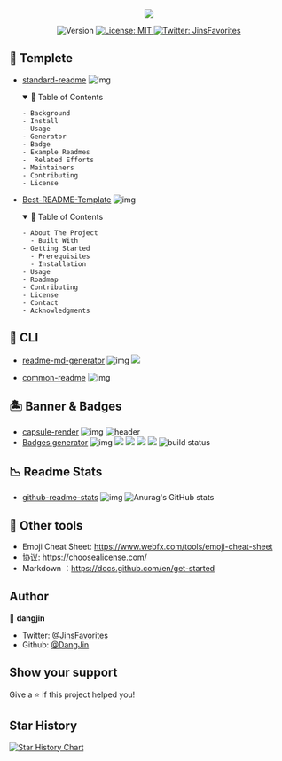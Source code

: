 <div align="center">
<img src="https://capsule-render.vercel.app/api?type=venom&height=200&color=auto&text=awesome-readme-generator-tools&textBg=false&fontColor=24ac56&fontAlign=50&desc=收录了一些可以快速创建出精美%20readme.md%20的工具集合&descAlign=50&descAlignY=71&fontSize=45&section=header&animation=fadeIn&reversal=false" />
</div>
<p align="center">
  <img alt="Version" src="https://img.shields.io/badge/version-0.1.0-blue.svg?cacheSeconds=2592000" />
  <a href="#" target="_blank">
    <img alt="License: MIT" src="https://img.shields.io/badge/License-MIT-yellow.svg" />
  </a>
  <a href="https://twitter.com/JinsFavorites" target="_blank">
    <img alt="Twitter: JinsFavorites" src="https://img.shields.io/twitter/follow/JinsFavorites.svg?style=social" />
  </a>
</p>

## 🚀 Templete

- [standard-readme](https://github.com/RichardLitt/standard-readme)
![img](https://img.shields.io/github/stars/RichardLitt/standard-readme?label=Star)

  <details open>
    <summary>📃 Table of Contents</summary>

      - Background
      - Install
      - Usage
      - Generator
      - Badge
      - Example Readmes
      -  Related Efforts
      - Maintainers
      - Contributing
      - License

  </details>

- [Best-README-Template](https://github.com/othneildrew/Best-README-Template)
![img](https://img.shields.io/github/stars/othneildrew/Best-README-Template?label=Star)


  <details open>
    <summary>📃 Table of Contents</summary>

      - About The Project
        - Built With
      - Getting Started
        - Prerequisites
        - Installation
      - Usage
      - Roadmap
      - Contributing
      - License
      - Contact
      - Acknowledgments

  </details>
## 🛵 CLI
- [readme-md-generator](https://github.com/kefranabg/readme-md-generator)
![img](https://img.shields.io/github/stars/kefranabg/readme-md-generator?label=Star)
![](https://user-images.githubusercontent.com/9840435/60266022-72a82400-98e7-11e9-9958-f9004c2f97e1.gif)

- [common-readme](https://github.com/hackergrrl/common-readme)
![img](https://img.shields.io/github/stars/hackergrrl/common-readme?label=Star)

## 🏝 Banner & Badges

  - [capsule-render](https://github.com/kyechan99/capsule-render) 
  ![img](https://img.shields.io/github/stars/kyechan99/capsule-render?label=Star)
  ![header](https://capsule-render.vercel.app/api?type=waving&color=auto&height=200&section=header&text=capsule%20render&fontSize=90&animation=fadeIn&fontAlignY=38&descAlignY=51&descAlign=62)
  - [Badges generator](https://github.com/badges/shields)
  ![img](https://img.shields.io/github/stars/badges/shields?label=Star)
    <img src="https://img.shields.io/github/contributors/badges/shields" /> <img src="https://img.shields.io/opencollective/backers/shields" /> <img src="https://img.shields.io/opencollective/sponsors/shields" /> <img src="https://img.shields.io/github/commit-activity/m/badges/shields" /> <img src="https://img.shields.io/circleci/project/github/badges/shields/master" alt="build status">

## 📉 Readme Stats
- [github-readme-stats](https://github.com/anuraghazra/github-readme-stats)
![img](https://img.shields.io/github/stars/anuraghazra/github-readme-stats?label=Star)
![Anurag's GitHub stats](https://github-readme-stats.vercel.app/api?username=anuraghazra&show_icons=true&theme=radical)

## 🎁 Other tools 
- Emoji Cheat Sheet: https://www.webfx.com/tools/emoji-cheat-sheet
- 协议: https://choosealicense.com/
- Markdown ：https://docs.github.com/en/get-started

## Author

👤 **dangjin**

* Twitter: [@JinsFavorites](https://twitter.com/JinsFavorites)
* Github: [@DangJin](https://github.com/DangJin)

## Show your support

Give a ⭐️ if this project helped you!

## Star History

[![Star History Chart](https://api.star-history.com/svg?repos=DangJin/awesome-readme-generator-tools&type=Date)](https://star-history.com/#DangJin/awesome-readme-generator-tools&Date)

